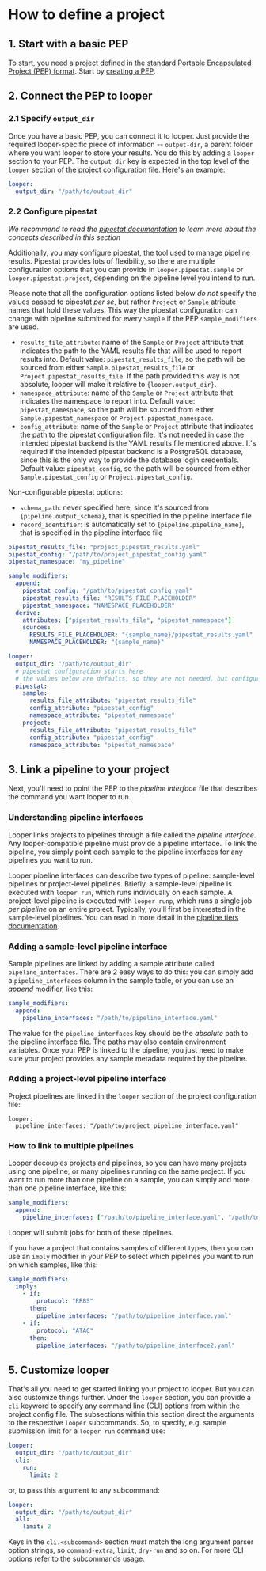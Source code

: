 # How to define a project

## 1. Start with a basic PEP

To start, you need a project defined in the [standard Portable Encapsulated Project (PEP) format](http://pep.databio.org). Start by [creating a PEP](https://pep.databio.org/en/latest/simple_example/). 

## 2. Connect the PEP to looper 

### 2.1 Specify `output_dir`

Once you have a basic PEP, you can connect it to looper. Just provide the required looper-specific piece of information -- `output-dir`, a parent folder where you want looper to store your results. You do this by adding a `looper` section to your PEP. The `output_dir` key is expected in the top level of the `looper` section of the project configuration file. Here's an example:

```yaml
looper:
  output_dir: "/path/to/output_dir"
```

### 2.2 Configure pipestat

*We recommend to read the [pipestat documentation](https://pipestat.databio.org) to learn more about the concepts described in this section*

Additionally, you may configure pipestat, the tool used to manage pipeline results. Pipestat provides lots of flexibility, so there are multiple configuration options that you can provide in `looper.pipestat.sample` or `looper.pipestat.project`, depending on the pipeline level you intend to run. 

Please note that all the configuration options listed below *do not* specify the values passed to pipestat *per se*, but rather `Project` or `Sample` atribute names that hold these values. This way the pipestat configuration can change with pipeline submitted for every `Sample` if the PEP `sample_modifiers` are used.  

- `results_file_attribute`: name of the `Sample` or `Project` attribute that indicates the path to the YAML results file that will be used to report results into. Default value: `pipestat_results_file`, so the path will be sourced from either `Sample.pipestat_results_file` or `Project.pipestat_results_file`. If the path provided this way is not absolute, looper will make it relative to `{looper.output_dir}`.
- `namespace_attribute`: name of the `Sample` or `Project` attribute that indicates the namespace to report into. Default value: `pipestat_namespace`, so the path will be sourced from either `Sample.pipestat_namespace` or `Project.pipestat_namespace`.
- `config_attribute`: name of the `Sample` or `Project` attribute that indicates the path to the pipestat configuration file. It's not needed in case the intended pipestat backend is the YAML results file mentioned above. It's required if the intended pipestat backend is a PostgreSQL database, since this is the only way to provide the database login credentials. Default value: `pipestat_config`, so the path will be sourced from either `Sample.pipestat_config` or `Project.pipestat_config`.

Non-configurable pipestat options:

- `schema_path`: never specified here, since it's sourced from `{pipeline.output_schema}`, that is specified in the pipeline interface file
- `record_identifier`: is automatically set to `{pipeline.pipeline_name}`, that is specified in the pipeline interface file


```yaml
pipestat_results_file: "project_pipestat_results.yaml"
pipestat_config: "/path/to/project_pipestat_config.yaml"
pipestat_namespace: "my_pipeline"

sample_modifiers:
  append: 
    pipestat_config: "/path/to/pipestat_config.yaml"
    pipestat_results_file: "RESULTS_FILE_PLACEHOLDER"
    pipestat_namespace: "NAMESPACE_PLACEHOLDER"
  derive:
    attributes: ["pipestat_results_file", "pipestat_namespace"]
    sources:
      RESULTS_FILE_PLACEHOLDER: "{sample_name}/pipestat_results.yaml"
      NAMESPACE_PLACEHOLDER: "{sample_name}"

looper:
  output_dir: "/path/to/output_dir"
  # pipestat configuration starts here
  # the values below are defaults, so they are not needed, but configurable
  pipestat:
    sample:
      results_file_attribute: "pipestat_results_file"
      config_attribute: "pipestat_config"
      namespace_attribute: "pipestat_namespace"
    project:
      results_file_attribute: "pipestat_results_file"
      config_attribute: "pipestat_config"
      namespace_attribute: "pipestat_namespace"
```
## 3. Link a pipeline to your project

Next, you'll need to point the PEP to the *pipeline interface* file that describes the command you want looper to run.

### Understanding pipeline interfaces

Looper links projects to pipelines through a file called the *pipeline interface*. Any looper-compatible pipeline must provide a pipeline interface. To link the pipeline, you simply point each sample to the pipeline interfaces for any pipelines you want to run.

Looper pipeline interfaces can describe two types of pipeline: sample-level pipelines or project-level pipelines. Briefly, a sample-level pipeline is executed with `looper run`, which runs individually on each sample. A project-level pipeline is executed with `looper runp`, which runs a single job *per pipeline* on an entire project. Typically, you'll first be interested in the sample-level pipelines. You can read in more detail in the [pipeline tiers documentation](pipeline-tiers.md).

### Adding a sample-level pipeline interface

Sample pipelines are linked by adding a sample attribute called `pipeline_interfaces`. There are 2 easy ways to do this: you can simply add a `pipeline_interfaces` column in the sample table, or you can use an *append* modifier, like this:

```yaml
sample_modifiers:
  append:
    pipeline_interfaces: "/path/to/pipeline_interface.yaml"
```

The value for the `pipeline_interfaces` key should be the *absolute* path to the pipeline interface file. The paths may also contain environment variables. Once your PEP is linked to the pipeline, you just need to make sure your project provides any sample metadata required by the pipeline.

### Adding a project-level pipeline interface

Project pipelines are linked in the `looper` section of the project configuration file:

```
looper:
  pipeline_interfaces: "/path/to/project_pipeline_interface.yaml"
```

### How to link to multiple pipelines

Looper decouples projects and pipelines, so you can have many projects using one pipeline, or many pipelines running on the same project. If you want to run more than one pipeline on a sample, you can simply add more than one pipeline interface, like this:

```yaml
sample_modifiers:
  append:
    pipeline_interfaces: ["/path/to/pipeline_interface.yaml", "/path/to/pipeline_interface2.yaml"]
```

Looper will submit jobs for both of these pipelines.

If you have a project that contains samples of different types, then you can use an `imply` modifier in your PEP to select which pipelines you want to run on which samples, like this:


```yaml
sample_modifiers:
  imply:
    - if:
        protocol: "RRBS"
      then:
        pipeline_interfaces: "/path/to/pipeline_interface.yaml"
    - if:
        protocol: "ATAC"
      then:
        pipeline_interfaces: "/path/to/pipeline_interface2.yaml"
```


## 5. Customize looper

That's all you need to get started linking your project to looper. But you can also customize things further. Under the `looper` section, you can provide a `cli` keyword to specify any command line (CLI) options from within the project config file. The subsections within this section direct the arguments to the respective `looper` subcommands. So, to specify, e.g. sample submission limit for a `looper run` command use:

```yaml
looper:
  output_dir: "/path/to/output_dir"
  cli:
    run:
      limit: 2
```

or, to pass this argument to any subcommand:

```yaml
looper:
  output_dir: "/path/to/output_dir"
  all:
    limit: 2
```

Keys in the `cli.<subcommand>` section *must* match the long argument parser option strings, so `command-extra`, `limit`, `dry-run` and so on. For more CLI options refer to the subcommands [usage](usage.md).